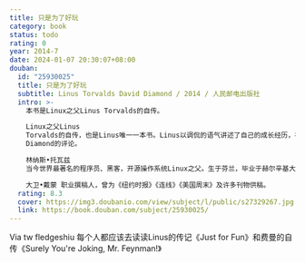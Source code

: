 ```yaml
---
title: 只是为了好玩
category: book
status: todo
rating: 0
year: 2014-7
date: 2024-01-07 20:30:07+08:00
douban:
  id: "25930025"
  title: 只是为了好玩
  subtitle: Linus Torvalds David Diamond / 2014 / 人民邮电出版社
  intro: >-
    本书是Linux之父Linus Torvalds的自传。

    Linux之父Linus
    Torvalds的自传，也是Linus唯一一本书。Linus以调侃的语气讲述了自己的成长经历，在他看来，一切都是为了好玩儿，兴趣引发革命。书中内容共分为五章，一部分是Linus自己写的，一部分是合著者David
    Diamond的评论。

    林纳斯•托瓦兹
    当今世界最著名的程序员、黑客，开源操作系统Linux之父。生于芬兰，毕业于赫尔辛基大学，1997年～2003年任职于美国加州硅谷的全美达公司，现受聘于开放源代码开发实验室，全力开发Linux内核。2004年，他被《时代周刊》评为世界最有影响力的人之一。

    大卫•戴蒙 职业撰稿人，曾为《纽约时报》《连线》《美国周末》及许多刊物供稿。
  rating: 8.3
  cover: https://img3.doubanio.com/view/subject/l/public/s27329267.jpg
  link: https://book.douban.com/subject/25930025/
---
```


Via tw fledgeshiu 每个人都应该去读读Linus的传记《Just for Fun》和费曼的自传《Surely You're Joking, Mr. Feynman!》
